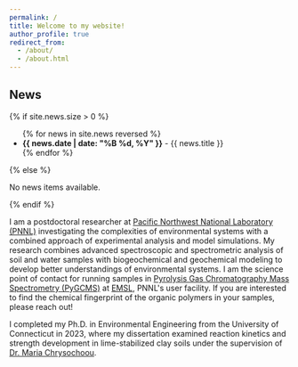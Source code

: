 ```yaml
---
permalink: /
title: Welcome to my website!
author_profile: true
redirect_from: 
  - /about/
  - /about.html
---
```

## News
{% if site.news.size > 0 %}
  <ul>
  {% for news in site.news reversed %}
    <li><strong>{{ news.date | date: "%B %d, %Y" }}</strong> - {{ news.title }}</li>
  {% endfor %}
  </ul>
{% else %}
  <p>No news items available.</p>
{% endif %}

I am a postdoctoral researcher at [Pacific Northwest National Laboratory (PNNL)](https://www.pnnl.gov/) investigating the complexities of environmental systems with a combined approach of experimental analysis and model simulations. My research combines advanced spectroscopic and spectrometric analysis of soil and water samples with biogeochemical and geochemical modeling to develop better understandings of environmental systems. I am the science point of contact for running samples in [Pyrolysis Gas Chromatography Mass Spectrometry (PyGCMS)](https://www.emsl.pnnl.gov/science/instruments-resources/pyrolysis-gas-chromatography-mass-spectrometry) at [EMSL](https://www.emsl.pnnl.gov/), PNNL's user facility. If you are interested to find the chemical fingerprint of the organic polymers in your samples, please reach out! 

I completed my Ph.D. in Environmental Engineering from the University of Connecticut in 2023, where my dissertation examined reaction kinetics and strength development in lime-stabilized clay soils under the supervision of  [Dr. Maria Chrysochoou](https://engineering.missouri.edu/faculty/marisa-chrysochoou/).



